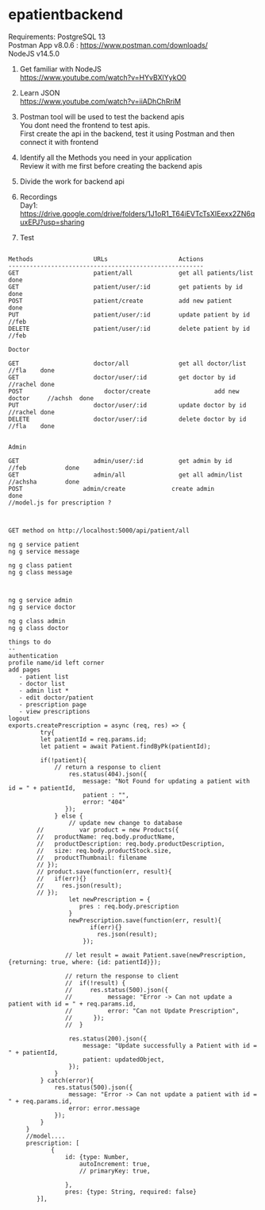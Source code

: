 # epatientbackend

Requirements:
PostgreSQL 13 <br />
Postman App v8.0.6 : https://www.postman.com/downloads/ <br />
NodeJS v14.5.0 <br />

1. Get familiar with NodeJS <br />
https://www.youtube.com/watch?v=HYvBXlYykO0 <br />

2. Learn JSON <br />
https://www.youtube.com/watch?v=iiADhChRriM <br />

3. Postman tool will be used to test the backend apis <br />
You dont need the frontend to test apis. <br />
First create the api in the backend, test it using Postman and then connect it with frontend <br />

4. Identify all the Methods you need in your application <br />
Review it with me first before creating the backend apis <br />

5. Divide the work for backend api <br />

6. Recordings <br />
Day1: https://drive.google.com/drive/folders/1J1oR1_T64iEVTcTsXIEexx2ZN6quxEPJ?usp=sharing <br />

7. Test

```

Methods					URLs 					Actions
-------------------------------------------------------
GET						patient/all		    	get all patients/list        done
GET						patient/user/:id		get patients by id           done
POST					patient/create			add new patient                 done
PUT						patient/user/:id		update patient by id    //feb  
DELETE					patient/user/:id		delete patient by id    //feb   

Doctor

GET						doctor/all		    	get all doctor/list      //fla    done
GET						doctor/user/:id	      	get doctor by id   //rachel done
POST					   doctor/create			      add new doctor     //achsh  done
PUT						doctor/user/:id		    update doctor by id  //rachel done
DELETE					doctor/user/:id		    delete doctor by id  //fla    done


Admin

GET						admin/user/:id	      	get admin by id   //feb           done
GET						admin/all		    	get all admin/list   //achsha        done
POST                 admin/create             create admin                     done
//model.js for prescription ?



GET method on http://localhost:5000/api/patient/all 

ng g service patient
ng g service message

ng g class patient
ng g class message



ng g service admin
ng g service doctor

ng g class admin
ng g class doctor

things to do
--
authentication
profile name/id left corner
add pages 
   - patient list 
   - doctor list
   - admin list *
   - edit doctor/patient
   - prescription page
   - view prescriptions 
logout
exports.createPrescription = async (req, res) => {
         try{
         let patientId = req.params.id;
         let patient = await Patient.findByPk(patientId);
        
         if(!patient){
             // return a response to client
                 res.status(404).json({
                     message: "Not Found for updating a patient with id = " + patientId,
                     patient : "",
                     error: "404"
                });
             } else {    
                 // update new change to database
        //          var product = new Products({
        //   productName: req.body.productName,
        //   productDescription: req.body.productDescription,
        //   size: req.body.productStock.size,
        //   productThumbnail: filename
        // });
        // product.save(function(err, result){
        //   if(err){}
        //     res.json(result);
        // });
                 let newPrescription = {
                    pres : req.body.prescription
                 }
                 newPrescription.save(function(err, result){
                       if(err){}
                         res.json(result);
                     });
                
                // let result = await Patient.save(newPrescription, {returning: true, where: {id: patientId}});
                
                // return the response to client
                //  if(!result) {
                //     res.status(500).json({
                //          message: "Error -> Can not update a patient with id = " + req.params.id,
                //          error: "Can not Update Prescription",
                //      });
                //  }
    
                 res.status(200).json({
                     message: "Update successfully a Patient with id = " + patientId,
                     patient: updatedObject,
                 });
             }
         } catch(error){
             res.status(500).json({
                 message: "Error -> Can not update a patient with id = " + req.params.id,
                 error: error.message
             });
         }
     }
     //model....
     prescription: [
			{
				id: {type: Number,
					autoIncrement: true,
					// primaryKey: true,

				},
				pres: {type: String, required: false}
		}],